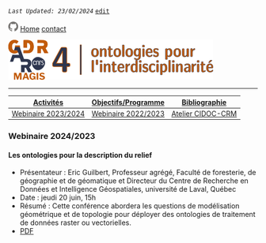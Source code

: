 
_`Last Updated: 23/02/2024`_ [`edit`](https://github.com/MAGISAR4/ontologies_4_interdisciplinarity/blob/main/pages/activites_1.md)

[![GitHub Logo](assets/user/github.png)](https://github.com/MAGISAR4/ontologies_4_interdisciplinarity)
[Home](.)
[contact](?page=contact)

![entête](img/2021-02_Icoentete-GDR_MAGIS_AR4.png)

---
| [Activités](?page=activites) | [Objectifs/Programme](?page=objectifs-et-programme) | [Bibliographie](?page=bibliographie) |
|---|---|---|
| [Webinaire 2023/2024](?page=activites_1) | [Webinaire 2022/2023](?page=activites_2)| [Atelier CIDOC-CRM](?page=activites_3)|

### Webinaire 2024/2023

#### Les ontologies pour la description du relief

- Présentateur : Eric Guilbert, Professeur agrégé, Faculté de foresterie, de géographie et de géomatique et Directeur du Centre de Recherche en Données et Intelligence Géospatiales, université de Laval, Québec
- Date : jeudi 20 juin, 15h
- Résumé : Cette conférence abordera les questions de modélisation géométrique et de topologie pour déployer des ontologies de traitement de données raster ou vectorielles.  
- [PDF](https://github.com/MAGISAR4/project/raw/main/webinaires/les_ontologies_pour_le_relief_juin_2024.pdf)
